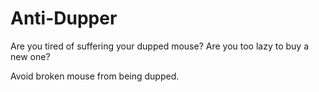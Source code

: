 # Anti-Dupper
Are you tired of suffering your dupped mouse? Are you too lazy to buy a new one?

Avoid broken mouse from being dupped.
